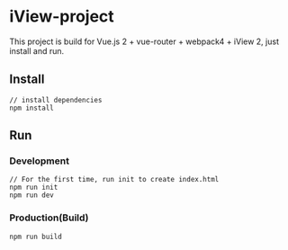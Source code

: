 # iView-project

This project is build for Vue.js 2 + vue-router + webpack4 + iView 2, just install and run.

## Install
```bush
// install dependencies
npm install
```
## Run
### Development
```bush
// For the first time, run init to create index.html
npm run init
npm run dev
```
### Production(Build)
```bush
npm run build
```


